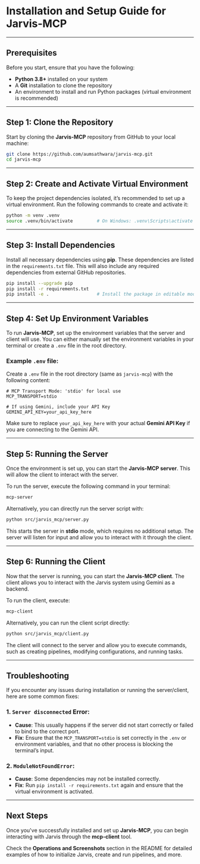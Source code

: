 # Installation and Setup Guide for Jarvis-MCP

---

## Prerequisites

Before you start, ensure that you have the following:

* **Python 3.8+** installed on your system
* A **Git** installation to clone the repository
* An environment to install and run Python packages (virtual environment is recommended)

---

## Step 1: Clone the Repository

Start by cloning the **Jarvis-MCP** repository from GitHub to your local machine:

```bash
git clone https://github.com/aumsathwara/jarvis-mcp.git
cd jarvis-mcp
```

---

## Step 2: Create and Activate Virtual Environment

To keep the project dependencies isolated, it’s recommended to set up a virtual environment. Run the following commands to create and activate it:

```bash
python -m venv .venv
source .venv/bin/activate         # On Windows: .venv\Scripts\activate
```

---

## Step 3: Install Dependencies

Install all necessary dependencies using **pip**. These dependencies are listed in the `requirements.txt` file. This will also include any required dependencies from external GitHub repositories.

```bash
pip install --upgrade pip
pip install -r requirements.txt
pip install -e .                  # Install the package in editable mode
```

---

## Step 4: Set Up Environment Variables

To run **Jarvis-MCP**, set up the environment variables that the server and client will use. You can either manually set the environment variables in your terminal or create a `.env` file in the root directory.

### Example `.env` file:

Create a `.env` file in the root directory (same as `jarvis-mcp`) with the following content:

```dotenv
# MCP Transport Mode: 'stdio' for local use
MCP_TRANSPORT=stdio

# If using Gemini, include your API Key
GEMINI_API_KEY=your_api_key_here
```

Make sure to replace `your_api_key_here` with your actual **Gemini API Key** if you are connecting to the Gemini API.

---

## Step 5: Running the Server

Once the environment is set up, you can start the **Jarvis-MCP server**. This will allow the client to interact with the server.

To run the server, execute the following command in your terminal:

```bash
mcp-server
```

Alternatively, you can directly run the server script with:

```bash
python src/jarvis_mcp/server.py
```

This starts the server in **stdio** mode, which requires no additional setup. The server will listen for input and allow you to interact with it through the client.

---

## Step 6: Running the Client

Now that the server is running, you can start the **Jarvis-MCP client**. The client allows you to interact with the Jarvis system using Gemini as a backend.

To run the client, execute:

```bash
mcp-client
```

Alternatively, you can run the client script directly:

```bash
python src/jarvis_mcp/client.py
```

The client will connect to the server and allow you to execute commands, such as creating pipelines, modifying configurations, and running tasks.

---

## Troubleshooting

If you encounter any issues during installation or running the server/client, here are some common fixes:

### 1. `Server disconnected` Error:

* **Cause**: This usually happens if the server did not start correctly or failed to bind to the correct port.
* **Fix**: Ensure that the `MCP_TRANSPORT=stdio` is set correctly in the `.env` or environment variables, and that no other process is blocking the terminal’s input.

### 2. `ModuleNotFoundError`:

* **Cause**: Some dependencies may not be installed correctly.
* **Fix**: Run `pip install -r requirements.txt` again and ensure that the virtual environment is activated.

---

## Next Steps

Once you've successfully installed and set up **Jarvis-MCP**, you can begin interacting with Jarvis through the **mcp-client** tool.

Check the **Operations and Screenshots** section in the README for detailed examples of how to initialize Jarvis, create and run pipelines, and more.

